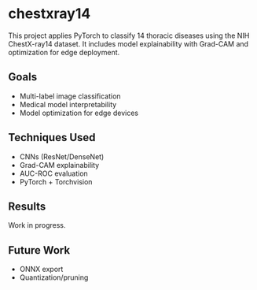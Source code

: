 # chestxray14
This project applies PyTorch to classify 14 thoracic diseases using the NIH ChestX-ray14 dataset. It includes model explainability with Grad-CAM and optimization for edge deployment.

## Goals
- Multi-label image classification
- Medical model interpretability
- Model optimization for edge devices

## Techniques Used
- CNNs (ResNet/DenseNet)
- Grad-CAM explainability
- AUC-ROC evaluation
- PyTorch + Torchvision

## Results
Work in progress.

## Future Work
- ONNX export
- Quantization/pruning